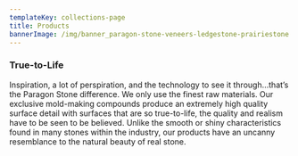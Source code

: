 ```yaml
---
templateKey: collections-page
title: Products
bannerImage: /img/banner_paragon-stone-veneers-ledgestone-prairiestone.jpg
---
```

### True-to-Life
Inspiration, a lot of perspiration, and the technology to see it through…that’s the Paragon Stone difference. We only use the finest raw materials. Our exclusive mold-making compounds produce an extremely high quality surface detail with surfaces that are so true-to-life, the quality and realism have to be seen to be believed. Unlike the smooth or shiny characteristics found in many stones within the industry, our products have an uncanny resemblance to the natural beauty of real stone.
